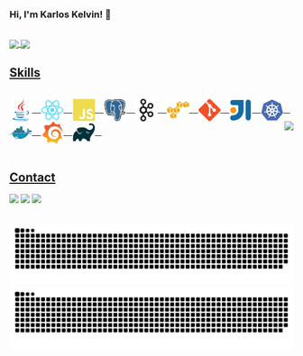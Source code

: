 ### Hi, I'm Karlos Kelvin! 👋
<br/>

<div>
  <a href="https://github.com/karloskelvinsantos">
   <img align="center" height="170" src="https://github-readme-stats.vercel.app/api/top-langs/?username=karloskelvinsantos&layout=compact&langs_count=16&theme=dracula"/>
  <img align="center" src="https://github-readme-stats.vercel.app/api?username=karloskelvinsantos&show_icons=true&theme=dracula&include_all_commits=true&count_private=true&hide=issues"/>
</div>
 
 ## Skills
<div style="display: inline_block"><br>
  <img height="40" align="center" alt="KarlosKelvin-Java" height="30" width="40" src="https://raw.githubusercontent.com/devicons/devicon/master/icons/java/java-original.svg">
  &nbsp;&nbsp;
  <img height="40" align="center" alt="KarlosKelvin-React" height="30" width="40" src="https://raw.githubusercontent.com/devicons/devicon/master/icons/react/react-original.svg">
  &nbsp;&nbsp;
  <img height="40" align="center" alt="KarlosKelvin-Js" height="30" width="40" src="https://raw.githubusercontent.com/devicons/devicon/master/icons/javascript/javascript-plain.svg">
  &nbsp;&nbsp;
  <img height="40" align="center" alt="KarlosKelvin-postgres" height="30" width="40" src="https://raw.githubusercontent.com/devicons/devicon/master/icons/postgresql/postgresql-original.svg">
  &nbsp;&nbsp;
  <img height="40" align="center" alt="KarlosKelvin-kafka" height="30" width="40" src="https://raw.githubusercontent.com/devicons/devicon/master/icons/apachekafka/apachekafka-original.svg">
  &nbsp;&nbsp;
    <img height="40" align="center" alt="KarlosKelvin-aws" height="30" width="40" src="https://raw.githubusercontent.com/devicons/devicon/master/icons/amazonwebservices/amazonwebservices-original.svg">
  &nbsp;&nbsp;
      <img height="40" align="center" alt="KarlosKelvin-git" height="30" width="40" src="https://raw.githubusercontent.com/devicons/devicon/master/icons/git/git-original.svg">
  &nbsp;&nbsp;
        <img height="40" align="center" alt="KarlosKelvin-intellij" height="30" width="40" src="https://raw.githubusercontent.com/devicons/devicon/master/icons/intellij/intellij-original.svg">
  &nbsp;&nbsp;
  <img height="40" align="center" alt="KarlosKelvin-k8s" height="30" width="40" src="https://raw.githubusercontent.com/devicons/devicon/master/icons/kubernetes/kubernetes-plain.svg">
  &nbsp;&nbsp;
    <img height="40" align="center" alt="KarlosKelvin-docker" height="30" width="40" src="https://raw.githubusercontent.com/devicons/devicon/master/icons/docker/docker-original.svg">
  &nbsp;&nbsp;
      <img height="40" align="center" alt="KarlosKelvin-grafana" height="30" width="40" src="https://raw.githubusercontent.com/devicons/devicon/master/icons/grafana/grafana-original.svg">
  &nbsp;&nbsp;
     <img height="40" align="center" alt="KarlosKelvin-gradle" height="30" width="40" src="https://raw.githubusercontent.com/devicons/devicon/master/icons/gradle/gradle-plain.svg">
 &nbsp;&nbsp;
  <img align="right" height="180em" src="https://media.giphy.com/media/QHE5gWI0QjqF2/giphy.gif">
</div>
  
</br>

## Contact 
<div> 
  <a href="https://www.linkedin.com/in/karloskelvinsantos" target="_blank"><img src="https://img.shields.io/badge/-LinkedIn-%230077B5?style=for-the-badge&logo=linkedin&logoColor=white" target="_blank"></a>
  <a href = "mailto: karloskelvinsantos@gmail.com"><img src="https://img.shields.io/badge/-Gmail-%23333?style=for-the-badge&logo=gmail&logoColor=white" target="_blank"></a>
  <a href="https://instagram.com/karloskelvin" target="_blank"><img src="https://img.shields.io/badge/-Instagram-%23E4405F?style=for-the-badge&logo=instagram&logoColor=white" target="_blank"></a>
 </br>
</br>

![Snake animation](https://raw.githubusercontent.com/karloskelvinsantos/karloskelvinsantos/output/github-contribution-grid-snake-dark.svg#gh-dark-mode-only)![Snake animation](https://raw.githubusercontent.com/karloskelvinsantos/karloskelvinsantos/output/github-contribution-grid-snake.svg#gh-light-mode-only)

</div>

